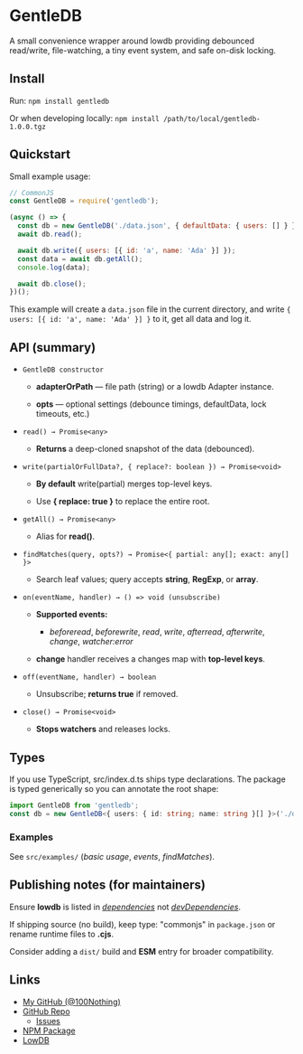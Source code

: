 # GentleDB

A small convenience wrapper around lowdb providing debounced read/write, file-watching, a tiny event system, and safe on-disk locking.

## Install

Run:
`npm install gentledb`

Or when developing locally:
`npm install /path/to/local/gentledb-1.0.0.tgz`

## Quickstart

Small example usage:

```js
// CommonJS
const GentleDB = require('gentledb');

(async () => {
  const db = new GentleDB('./data.json', { defaultData: { users: [] } });
  await db.read();

  await db.write({ users: [{ id: 'a', name: 'Ada' }] });
  const data = await db.getAll();
  console.log(data);

  await db.close();
})();
```

This example will create a `data.json` file in the current directory, and write `{ users: [{ id: 'a', name: 'Ada' }] }` to it, get all data and log it.

## API (summary)

- `GentleDB constructor`

    - **adapterOrPath** — file path (string) or a lowdb Adapter instance.

    - **opts** — optional settings (debounce timings, defaultData, lock timeouts, etc.)

- `read() → Promise<any>`

    - **Returns** a deep-cloned snapshot of the data (debounced).

- `write(partialOrFullData?, { replace?: boolean }) → Promise<void>`

    - **By default** write(partial) merges top-level keys.

    - Use **{ replace: true }** to replace the entire root.

- `getAll() → Promise<any>`

    - Alias for **read()**.

- `findMatches(query, opts?) → Promise<{ partial: any[]; exact: any[] }>`

    - Search leaf values; query accepts **string**, **RegExp**, or **array**.

- `on(eventName, handler) → () => void (unsubscribe)`

    - **Supported events:**

        - *beforeread*, *beforewrite*, *read*, *write*, *afterread*, *afterwrite*, *change*, *watcher:error*

    - **change** handler receives a changes map with **top-level keys**.

- `off(eventName, handler) → boolean`

    - Unsubscribe; **returns true** if removed.

- `close() → Promise<void>`

    - **Stops watchers** and releases locks.

## Types

If you use TypeScript, src/index.d.ts ships type declarations. The package is typed generically so you can annotate the root shape:

```ts
import GentleDB from 'gentledb';
const db = new GentleDB<{ users: { id: string; name: string }[] }>('./data.json');
```

### Examples

See `src/examples/` (*basic usage*, *events*, *findMatches*).

## Publishing notes (for maintainers)

Ensure **lowdb** is listed in <u>*dependencies*</u> not <u>*devDependencies*</u>.

If shipping source (no build), keep type: "commonjs" in `package.json` or rename runtime files to **.cjs**.

Consider adding a `dist/` build and **ESM** entry for broader compatibility.

## Links

- [My GitHub (@100Nothing)](https://github.com/100Nothing)
- [GitHub Repo](https://github.com/100Nothing/gentledb)
    - [Issues](https://github.com/100Nothing/gentledb/issues)
- [NPM Package](https://www.npmjs.com/package/gentledb)
- [LowDB](https://github.com/typicode/lowdb)